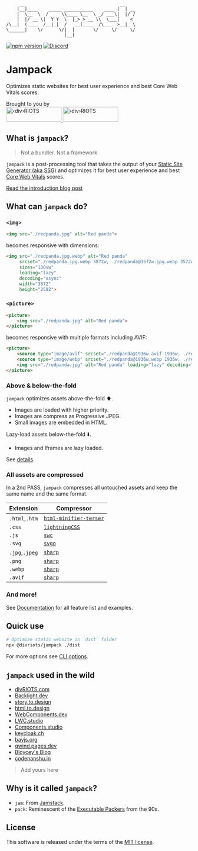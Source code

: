 <div>

```
     __                                    __    
    |__|____    _____ ___________    ____ |  | __
    |  \__  \  /     \\____ \__  \ _/ ___\|  |/ /
    |  |/ __ \|  Y Y  \  |_> > __ \\  \___|    < 
/\__|  (____  /__|_|  /   __(____  /\___  >__|_ \
\______|    \/      \/|  |       \/     \/     \/
                      |__|
```

</div>

[![npm version](https://img.shields.io/npm/v/@divriots/jampack)](https://npmjs.org/package/@divriots/jampack) 
[![Discord](https://img.shields.io/badge/chat-discord-blue?style=flat&logo=discord)](https://discord.gg/XkQxSU9)

# Jampack

Optimizes static websites for best user experience and best Core Web Vitals scores.

<div id="banner">
  <div>Brought to you by</div>
  <a href="https://divRIOTS.com#gh-light-mode-only">
    <img width="150" height="40" src="https://divRIOTS.com/divriots.svg" alt="‹div›RIOTS" />
  </a>
  <a href="https://divRIOTS.com#gh-dark-mode-only">
    <img width="150" height="40" src="https://divRIOTS.com/divriots-dark.svg" alt="‹div›RIOTS" />
  </a>
</div>

## What is `jampack`?

> Not a bundler. Not a framework.

`jampack` is a post-processing tool that takes the output of your [Static Site Generator (aka SSG)](https://jamstack.org/generators/) and optimizes it for best user experience and best [Core Web Vitals](https://web.dev/learn-core-web-vitals/) scores.

[Read the introduction blog post](https://divriots.com/blog/introducing-jampack/)

## What can `jampack` do?

### `<img>`

```html
<img src="./redpanda.jpg" alt="Red panda">
```

becomes responsive with dimensions:

```html
<img src="./redpanda.jpg.webp" alt="Red panda" 
     srcset="./redpanda.jpg.webp 3872w, ./redpanda@3572w.jpg.webp 3572w, ./redpanda@3272w.jpg.webp 3272w, ./redpanda@2972w.jpg.webp 2972w, ./redpanda@2672w.jpg.webp 2672w, ./redpanda@2372w.jpg.webp 2372w, ./redpanda@2072w.jpg.webp 2072w, ./redpanda@1772w.jpg.webp 1772w, ./redpanda@1472w.jpg.webp 1472w, ./redpanda@1172w.jpg.webp 1172w, ./redpanda@872w.jpg.webp 872w"
     sizes="100vw"
     loading="lazy"
     decoding="async"
     width="3872" 
     height="2592">
```

### `<picture>`

```html
<picture>
    <img src="./redpanda.jpg" alt="Red panda">
</picture>
```

becomes responsive with multiple formats including AVIF:

```html
<picture>
    <source type="image/avif" srcset="./redpanda@1936w.avif 1936w, ./redpanda@1636w.avif 1636w, ./redpanda@1336w.avif 1336w, ./redpanda@1036w.avif 1036w, ./redpanda@736w.avif 736w">
    <source type="image/webp" srcset="./redpanda@1936w.webp 1936w, ./redpanda@1636w.webp 1636w, ./redpanda@1336w.webp 1336w, ./redpanda@1036w.webp 1036w, ./redpanda@736w.webp 736w">
    <img src="./redpanda.jpg" alt="Red panda" loading="lazy" decoding="async" width="1936" height="1296" srcset="./redpanda.jpg 1936w, ./redpanda@1636w.jpg 1636w, ./redpanda@1336w.jpg 1336w, ./redpanda@1036w.jpg 1036w, ./redpanda@736w.jpg 736w" sizes="100vw">
</picture>
```

### Above & below-the-fold

`jampack` optimizes assets above-the-fold ⬆️.

- Images are loaded with higher priority.
- Images are compress as Progressive JPEG.
- Small images are embedded in HTML.

Lazy-load assets below-the-fold ⬇️.

- Images and Iframes are lazy loaded.

See [details](https://jampack.divriots.com/features/optimize-above-the-fold/).

### All assets are compressed

In a 2nd PASS, `jampack` compresses all untouched assets and keep the same name and the same format.

| Extension       | Compressor            | 
| --------------- | --------------------- | 
| `.html`,`.htm`  | [`html-minifier-terser`](https://github.com/terser/html-minifier-terser) |   
| `.css`          | [`lightningCSS`](https://lightningcss.dev)  |
| `.js`           | [`swc`](https://swc.rs/)                   |   
| `.svg`          | [`svgo`](https://github.com/svg/svgo)                  |  
| `.jpg`,`.jpeg`  | [`sharp`](https://sharp.pixelplumbing.com/)                 |  
| `.png`          | [`sharp`](https://sharp.pixelplumbing.com/)                |    
| `.webp`         | [`sharp`](https://sharp.pixelplumbing.com/)                 |  
| `.avif`         | [`sharp`](https://sharp.pixelplumbing.com/)                 |  

### And more!

See [Documentation](https://jampack.divriots.com/) for all feature list and examples.

## Quick use

```sh
# Optimize static website in `dist` folder
npx @divriots/jampack ./dist
```

For more options see [CLI options](https://jampack.divriots.com/cli-options/).

## `jampack` used in the wild

- [divRIOTS.com](https://divRIOTS.com)
- [Backlight.dev](https://backlight.dev)
- [story.to.design](https://story.to.design)
- [html.to.design](https://html.to.design/docs)
- [WebComponents.dev](https://WebComponents.dev)
- [LWC.studio](https://lwc.studio)
- [Components.studio](https://components.studio)
- [keycloak.ch](https://keycloak.ch)
- [bayjs.org](https://bayjs.org/)
- [qwind.pages.dev](https://qwind.pages.dev/)
- [Bloycey's Blog](https://bloycey.blog/)
- [codenanshu.in](https://codenanshu.in/)
  
> Add yours here

## Why is it called `jampack`?

- `jam`: From [Jamstack](https://en.wikipedia.org/wiki/Jamstack).
- `pack`: Reminescent of the [Executable Packers](https://en.wikipedia.org/wiki/Executable_compression#List_of_executable_packers) from the 90s.

## License

This software is released under the terms of the [MIT license](https://github.com/divriots/jampack/blob/main/LICENSE).
